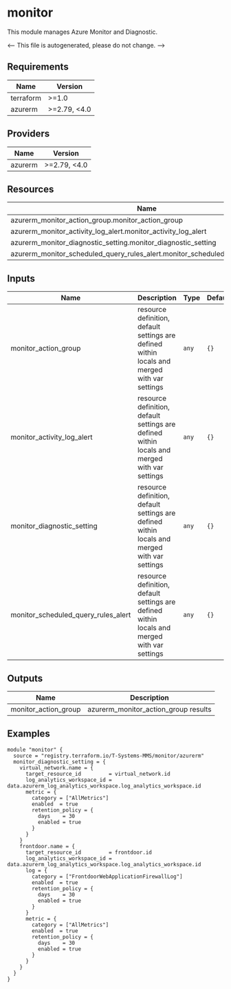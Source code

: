<!-- BEGIN_TF_DOCS -->
# monitor

This module manages Azure Monitor and Diagnostic.

<-- This file is autogenerated, please do not change. -->

## Requirements

| Name | Version |
|------|---------|
| terraform | >=1.0 |
| azurerm | >=2.79, <4.0 |

## Providers

| Name | Version |
|------|---------|
| azurerm | >=2.79, <4.0 |

## Resources

| Name | Type |
|------|------|
| azurerm_monitor_action_group.monitor_action_group | resource |
| azurerm_monitor_activity_log_alert.monitor_activity_log_alert | resource |
| azurerm_monitor_diagnostic_setting.monitor_diagnostic_setting | resource |
| azurerm_monitor_scheduled_query_rules_alert.monitor_scheduled_query_rules_alert | resource |

## Inputs

| Name | Description | Type | Default | Required |
|------|-------------|------|---------|:--------:|
| monitor_action_group | resource definition, default settings are defined within locals and merged with var settings | `any` | `{}` | no |
| monitor_activity_log_alert | resource definition, default settings are defined within locals and merged with var settings | `any` | `{}` | no |
| monitor_diagnostic_setting | resource definition, default settings are defined within locals and merged with var settings | `any` | `{}` | no |
| monitor_scheduled_query_rules_alert | resource definition, default settings are defined within locals and merged with var settings | `any` | `{}` | no |

## Outputs

| Name | Description |
|------|-------------|
| monitor_action_group | azurerm_monitor_action_group results |

## Examples

```hcl
module "monitor" {
  source = "registry.terraform.io/T-Systems-MMS/monitor/azurerm"
  monitor_diagnostic_setting = {
    virtual_network.name = {
      target_resource_id         = virtual_network.id
      log_analytics_workspace_id = data.azurerm_log_analytics_workspace.log_analytics_workspace.id
      metric = {
        category = ["AllMetrics"]
        enabled  = true
        retention_policy = {
          days    = 30
          enabled = true
        }
      }
    }
    frontdoor.name = {
      target_resource_id         = frontdoor.id
      log_analytics_workspace_id = data.azurerm_log_analytics_workspace.log_analytics_workspace.id
      log = {
        category = ["FrontdoorWebApplicationFirewallLog"]
        enabled  = true
        retention_policy = {
          days    = 30
          enabled = true
        }
      }
      metric = {
        category = ["AllMetrics"]
        enabled  = true
        retention_policy = {
          days    = 30
          enabled = true
        }
      }
    }
  }
}
```
<!-- END_TF_DOCS -->